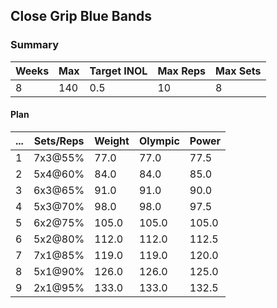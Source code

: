 ## Close Grip Blue Bands

### Summary

Weeks | Max | Target INOL | Max Reps | Max Sets
--- | --- | --- | --- | ---
8 | 140 | 0.5 | 10 | 8

#### Plan

 ... | Sets/Reps | Weight | Olympic | Power
--- | --- | --- | --- | ---
1 | 7x3@55% | 77.0 | 77.0 | 77.5
2 | 5x4@60% | 84.0 | 84.0 | 85.0
3 | 6x3@65% | 91.0 | 91.0 | 90.0
4 | 5x3@70% | 98.0 | 98.0 | 97.5
5 | 6x2@75% | 105.0 | 105.0 | 105.0
6 | 5x2@80% | 112.0 | 112.0 | 112.5
7 | 7x1@85% | 119.0 | 119.0 | 120.0
8 | 5x1@90% | 126.0 | 126.0 | 125.0
9 | 2x1@95% | 133.0 | 133.0 | 132.5

